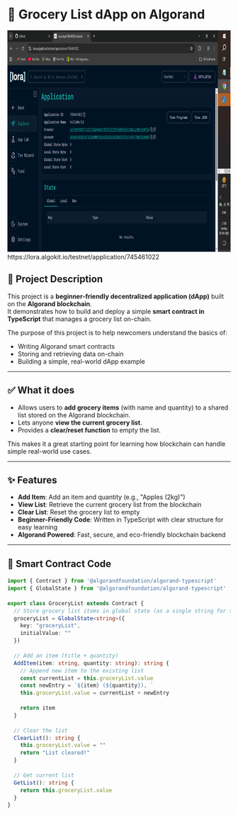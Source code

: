 # 🛒 Grocery List dApp on Algorand

<img src="image.png" height="500px" width="600px">
https://lora.algokit.io/testnet/application/745461022

## 📌 Project Description
This project is a **beginner-friendly decentralized application (dApp)** built on the **Algorand blockchain**.  
It demonstrates how to build and deploy a simple **smart contract in TypeScript** that manages a grocery list on-chain.  

The purpose of this project is to help newcomers understand the basics of:
- Writing Algorand smart contracts  
- Storing and retrieving data on-chain  
- Building a simple, real-world dApp example  

---

## ✅ What it does
- Allows users to **add grocery items** (with name and quantity) to a shared list stored on the Algorand blockchain.  
- Lets anyone **view the current grocery list**.  
- Provides a **clear/reset function** to empty the list.  

This makes it a great starting point for learning how blockchain can handle simple real-world use cases.

---

## ✨ Features
- **Add Item**: Add an item and quantity (e.g., "Apples (2kg)")  
- **View List**: Retrieve the current grocery list from the blockchain  
- **Clear List**: Reset the grocery list to empty  
- **Beginner-Friendly Code**: Written in TypeScript with clear structure for easy learning  
- **Algorand Powered**: Fast, secure, and eco-friendly blockchain backend  

---

## 📜 Smart Contract Code
```typescript
import { Contract } from '@algorandfoundation/algorand-typescript'
import { GlobalState } from '@algorandfoundation/algorand-typescript'

export class GroceryList extends Contract {
  // Store grocery list items in global state (as a single string for simplicity)
  groceryList = GlobalState<string>({
    key: "groceryList",
    initialValue: ""
  })

  // Add an item (title + quantity)
  AddItem(item: string, quantity: string): string {
    // Append new item to the existing list
    const currentList = this.groceryList.value
    const newEntry = `${item} (${quantity}), `
    this.groceryList.value = currentList + newEntry

    return item
  }

  // Clear the list
  ClearList(): string {
    this.groceryList.value = ""
    return "List cleared!"
  }

  // Get current list
  GetList(): string {
    return this.groceryList.value
  }
}


